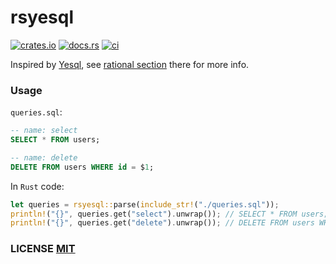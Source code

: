 # rsyesql

[![crates.io](https://img.shields.io/crates/v/rsyesql.svg)](https://crates.io/crates/rsyesql)
[![docs.rs](https://docs.rs/rsyesql/badge.svg)](https://docs.rs/rsyesql)
[![ci](https://github.com/fanatid/rsyesql/workflows/ci/badge.svg)](https://github.com/fanatid/rsyesql/actions?query=workflow%3Aci)

Inspired by [Yesql](https://github.com/krisajenkins/yesql), see [rational section](https://github.com/krisajenkins/yesql#rationale) there for more info.

### Usage

`queries.sql`:

```sql
-- name: select
SELECT * FROM users;

-- name: delete
DELETE FROM users WHERE id = $1;
```

In `Rust` code:
```rust
let queries = rsyesql::parse(include_str!("./queries.sql"));
println!("{}", queries.get("select").unwrap()); // SELECT * FROM users;
println!("{}", queries.get("delete").unwrap()); // DELETE FROM users WHERE id = $1;
```

### LICENSE [MIT](LICENSE)
